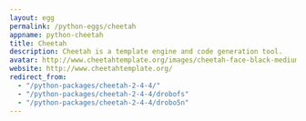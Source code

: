 ```yaml
---
layout: egg
permalink: /python-eggs/cheetah
appname: python-cheetah
title: Cheetah
description: Cheetah is a template engine and code generation tool.
avatar: http://www.cheetahtemplate.org/images/cheetah-face-black-medium.jpg
website: http://www.cheetahtemplate.org/
redirect_from:
  - "/python-packages/cheetah-2-4-4/"
  - "/python-packages/cheetah-2-4-4/drobofs"
  - "/python-packages/cheetah-2-4-4/drobo5n"
---
```


